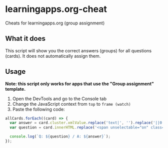 # learningapps.org-cheat
Cheats for learningapps.org (group assignment)

## What it does
This script will show you the correct answers (groups) for all questions (cards). It does not automatically assign them.

## Usage
**Note: this script only works for apps that use the "Group assignment" template.**

1. Open the DevTools and go to the Console tab
2. Change the JavaScript context from `top` to `frame (watch)`
3. Paste the following code:

```javascript
allCards.forEach((card) => {
  var answer = card.cluster.xmlValue.replace('text|', '').replace('||0', '');
  var question = card.innerHTML.replace('<span unselectable="on" class="resizeText">', '').replace('</span>', '').substring(0, 33) + '...';

  console.log(`Q: ${question} / A: ${answer}`);
});
```
